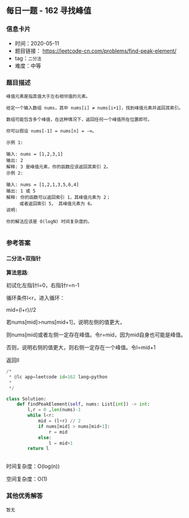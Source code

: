 ## 每日一题 - 162  寻找峰值

### 信息卡片

- 时间：2020-05-11
- 题目链接： https://leetcode-cn.com/problems/find-peak-element/
- tag：`二分法`
- 难度：中等

### 题目描述

```
峰值元素是指其值大于左右相邻值的元素。

给定一个输入数组 nums，其中 nums[i] ≠ nums[i+1]，找到峰值元素并返回其索引。

数组可能包含多个峰值，在这种情况下，返回任何一个峰值所在位置即可。

你可以假设 nums[-1] = nums[n] = -∞。

示例 1:

输入: nums = [1,2,3,1]
输出: 2
解释: 3 是峰值元素，你的函数应该返回其索引 2。
示例 2:

输入: nums = [1,2,1,3,5,6,4]
输出: 1 或 5 
解释: 你的函数可以返回索引 1，其峰值元素为 2；
     或者返回索引 5， 其峰值元素为 6。
说明:

你的解法应该是 O(logN) 时间复杂度的。
 

```

### 参考答案

#### 二分法+双指针

**算法思路**:

 初试化左指针l=0，右指针r=n-1
 
 循环条件l<r，进入循环：
 
 mid=(l+r)//2
 
 若nums[mid]>nums[mid+1]，说明左侧的值更大，
 
 则nums[mid]或者左侧一定存在峰值。令r=mid，因为mid自身也可能是峰值。
 
 否则，说明右侧的值更大，则右侧一定存在一个峰值。令l=mid+1
 
 返回ll
 


```python
/*
 * @lc app=leetcode id=162 lang=python
 *
 */

class Solution:
    def findPeakElement(self, nums: List[int]) -> int:
        l,r = 0 ,len(nums)-1
        while l<r:
            mid = (l+r) // 2
            if nums[mid] > nums[mid+1]:
                r = mid
            else:
                l = mid+1
        return l
		
```
 
时间复杂度：O(log(n))

空间复杂度：O(1)

### 其他优秀解答

```
暂无
```



